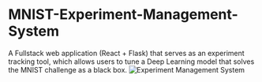# MNIST-Experiment-Management-System
A Fullstack web application (React + Flask) that serves as an experiment tracking tool, which allows users to tune a Deep Learning model that solves the MNIST challenge as a black box.
![Experiment Management System](https://github.com/vnguyen24/MNIST-Experiment-Management-System/assets/75783251/fc9bf941-66d9-4cf4-8dbb-aef10036c3b6)
